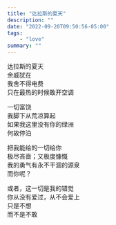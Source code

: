 ```yaml
---
title: "达拉斯的夏天"
description: ""
date: "2022-09-20T09:50:56-05:00"
tags: 
    - "love"
summary: ""
---
```

达拉斯的夏天\
余威犹在\
我舍不得电费\
只在最热的时候敢开空调

一切富饶\
我脚下从荒凉算起\
如果我这里没有你的绿洲\
何故停泊

把我能给的一切给你\
极尽吝啬；又极度慷慨\
我的勇气有永不干涸的源泉\
而你呢？

或者，这一切是我的错觉\
你从没有爱过，从不会爱上\
只是不想\
而不是不敢
